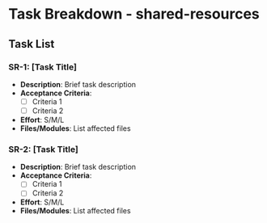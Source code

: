 # Task Breakdown - shared-resources

## Task List

### SR-1: [Task Title]
- **Description**: Brief task description
- **Acceptance Criteria**: 
  - [ ] Criteria 1
  - [ ] Criteria 2
- **Effort**: S/M/L
- **Files/Modules**: List affected files

### SR-2: [Task Title]
- **Description**: Brief task description
- **Acceptance Criteria**: 
  - [ ] Criteria 1
  - [ ] Criteria 2
- **Effort**: S/M/L
- **Files/Modules**: List affected files